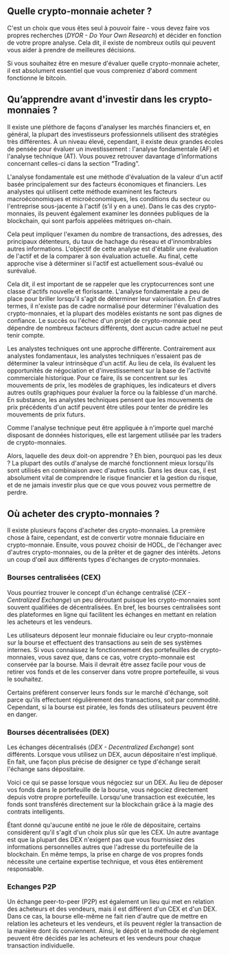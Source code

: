 ## Quelle crypto-monnaie acheter ?

C'est un choix que vous êtes seul à pouvoir faire - vous devez faire vos propres recherches (*DYOR - Do Your Own Research*) et décider en fonction de votre propre analyse. Cela dit, il existe de nombreux outils qui peuvent vous aider à prendre de meilleures décisions.

Si vous souhaitez être en mesure d'évaluer quelle crypto-monnaie acheter, il est absolument essentiel que vous compreniez d'abord comment fonctionne le bitcoin.

## Qu’apprendre avant d'investir dans les crypto-monnaies ?

Il existe une pléthore de façons d'analyser les marchés financiers et, en général, la plupart des investisseurs professionnels utilisent des stratégies très différentes. À un niveau élevé, cependant, il existe deux grandes écoles de pensée pour évaluer un investissement : l'analyse fondamentale (AF) et l'analyse technique (AT). Vous pouvez retrouver davantage d’informations concernant celles-ci dans la section “Trading”.

L'analyse fondamentale est une méthode d'évaluation de la valeur d'un actif basée principalement sur des facteurs économiques et financiers. Les analystes qui utilisent cette méthode examinent les facteurs macroéconomiques et microéconomiques, les conditions du secteur ou l'entreprise sous-jacente à l'actif (s'il y en a une). Dans le cas des crypto-monnaies, ils peuvent également examiner les données publiques de la blockchain, qui sont parfois appelées métriques on-chain. 

Cela peut impliquer l'examen du nombre de transactions, des adresses, des principaux détenteurs, du taux de hachage du réseau et d'innombrables autres informations. L'objectif de cette analyse est d'établir une évaluation de l'actif et de la comparer à son évaluation actuelle. Au final, cette approche vise à déterminer si l'actif est actuellement sous-évalué ou surévalué.

Cela dit, il est important de se rappeler que les cryptocurrences sont une classe d'actifs nouvelle et florissante. L'analyse fondamentale a peu de place pour briller lorsqu'il s'agit de déterminer leur valorisation. En d'autres termes, il n'existe pas de cadre normalisé pour déterminer l'évaluation des crypto-monnaies, et la plupart des modèles existants ne sont pas dignes de confiance. Le succès ou l'échec d'un projet de crypto-monnaie peut dépendre de nombreux facteurs différents, dont aucun cadre actuel ne peut tenir compte.

Les analystes techniques ont une approche différente. Contrairement aux analystes fondamentaux, les analystes techniques n'essaient pas de déterminer la valeur intrinsèque d'un actif. Au lieu de cela, ils évaluent les opportunités de négociation et d'investissement sur la base de l'activité commerciale historique. Pour ce faire, ils se concentrent sur les mouvements de prix, les modèles de graphiques, les indicateurs et divers autres outils graphiques pour évaluer la force ou la faiblesse d'un marché. En substance, les analystes techniques pensent que les mouvements de prix précédents d'un actif peuvent être utiles pour tenter de prédire les mouvements de prix futurs.

Comme l'analyse technique peut être appliquée à n'importe quel marché disposant de données historiques, elle est largement utilisée par les traders de crypto-monnaies.

Alors, laquelle des deux doit-on apprendre ? Eh bien, pourquoi pas les deux ? La plupart des outils d'analyse de marché fonctionnent mieux lorsqu'ils sont utilisés en combinaison avec d'autres outils. Dans les deux cas, il est absolument vital de comprendre le risque financier et la gestion du risque, et de ne jamais investir plus que ce que vous pouvez vous permettre de perdre.

## Où acheter des crypto-monnaies ?

Il existe plusieurs façons d'acheter des crypto-monnaies. La première chose à faire, cependant, est de convertir votre monnaie fiduciaire en crypto-monnaie. Ensuite, vous pouvez choisir de HODL, de l'échanger avec d'autres crypto-monnaies, ou de la prêter et de gagner des intérêts. Jetons un coup d'œil aux différents types d'échanges de crypto-monnaies.

### Bourses centralisées (CEX)

Vous pourriez trouver le concept d'un échange centralisé (*CEX - Centralized Exchange*) un peu déroutant puisque les crypto-monnaies sont souvent qualifiées de décentralisées. En bref, les bourses centralisées sont des plateformes en ligne qui facilitent les échanges en mettant en relation les acheteurs et les vendeurs.

Les utilisateurs déposent leur monnaie fiduciaire ou leur crypto-monnaie sur la bourse et effectuent des transactions au sein de ses systèmes internes. Si vous connaissez le fonctionnement des portefeuilles de crypto-monnaies, vous savez que, dans ce cas, votre crypto-monnaie est conservée par la bourse. Mais il devrait être assez facile pour vous de retirer vos fonds et de les conserver dans votre propre portefeuille, si vous le souhaitez.

Certains préfèrent conserver leurs fonds sur le marché d'échange, soit parce qu'ils effectuent régulièrement des transactions, soit par commodité. Cependant, si la bourse est piratée, les fonds des utilisateurs peuvent être en danger.

### Bourses décentralisées (DEX)

Les échanges décentralisés (*DEX - Decentralized Exchange*) sont différents. Lorsque vous utilisez un DEX, aucun dépositaire n'est impliqué. En fait, une façon plus précise de désigner ce type d'échange serait l'échange sans dépositaire.

Voici ce qui se passe lorsque vous négociez sur un DEX. Au lieu de déposer vos fonds dans le portefeuille de la bourse, vous négociez directement depuis votre propre portefeuille. Lorsqu'une transaction est exécutée, les fonds sont transférés directement sur la blockchain grâce à la magie des contrats intelligents.

Étant donné qu'aucune entité ne joue le rôle de dépositaire, certains considèrent qu'il s'agit d'un choix plus sûr que les CEX. Un autre avantage est que la plupart des DEX n'exigent pas que vous fournissiez des informations personnelles autres que l'adresse du portefeuille de la blockchain. En même temps, la prise en charge de vos propres fonds nécessite une certaine expertise technique, et vous êtes entièrement responsable. 

### Echanges P2P

Un échange peer-to-peer (P2P) est également un lieu qui met en relation des acheteurs et des vendeurs, mais il est différent d'un CEX et d'un DEX. Dans ce cas, la bourse elle-même ne fait rien d'autre que de mettre en relation les acheteurs et les vendeurs, et ils peuvent régler la transaction de la manière dont ils conviennent. Ainsi, le dépôt et la méthode de règlement peuvent être décidés par les acheteurs et les vendeurs pour chaque transaction individuelle.